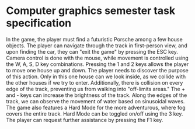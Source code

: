 # Computer graphics semester task specification

In the game, the player must find a futuristic Porsche among a few house objects. The player can navigate through the track in first-person view, and upon finding the car, they can "exit the game" by pressing the ESC key.
Camera control is done with the mouse, while movement is controlled using the W, A, S, D key combinations.
Pressing the 1 and 2 keys allows the player to move one house up and down. The player needs to discover the purpose of this action. Only in this one house can we look inside, as we collide with the other houses if we try to enter. Additionally, there is collision on every edge of the track, preventing us from walking into "off-limits areas."
The + and - keys can increase the brightness of the track. Along the edges of the track, we can observe the movement of water based on sinusoidal waves. The game also features a Hard Mode for the more adventurous, where fog covers the entire track. Hard Mode can be toggled on/off using the 3 key.
The player can request further assistance by pressing the F1 key.
